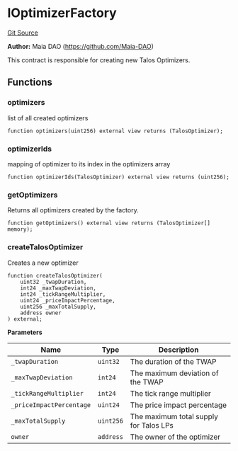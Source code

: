 # IOptimizerFactory
[Git Source](https://github.com/Maia-DAO/test-env-V2/blob/84b5f9e8695c91ddb02f27bb3dfb1c652f55ced4/talos/interfaces/IOptimizerFactory.sol)

**Author:**
Maia DAO (https://github.com/Maia-DAO)

This contract is responsible for creating new Talos Optimizers.


## Functions
### optimizers

list of all created optimizers


```solidity
function optimizers(uint256) external view returns (TalosOptimizer);
```

### optimizerIds

mapping of optimizer to its index in the optimizers array


```solidity
function optimizerIds(TalosOptimizer) external view returns (uint256);
```

### getOptimizers

Returns all optimizers created by the factory.


```solidity
function getOptimizers() external view returns (TalosOptimizer[] memory);
```

### createTalosOptimizer

Creates a new optimizer


```solidity
function createTalosOptimizer(
    uint32 _twapDuration,
    int24 _maxTwapDeviation,
    int24 _tickRangeMultiplier,
    uint24 _priceImpactPercentage,
    uint256 _maxTotalSupply,
    address owner
) external;
```
**Parameters**

|Name|Type|Description|
|----|----|-----------|
|`_twapDuration`|`uint32`|The duration of the TWAP|
|`_maxTwapDeviation`|`int24`|The maximum deviation of the TWAP|
|`_tickRangeMultiplier`|`int24`|The tick range multiplier|
|`_priceImpactPercentage`|`uint24`|The price impact percentage|
|`_maxTotalSupply`|`uint256`|The maximum total supply for Talos LPs|
|`owner`|`address`|The owner of the optimizer|


